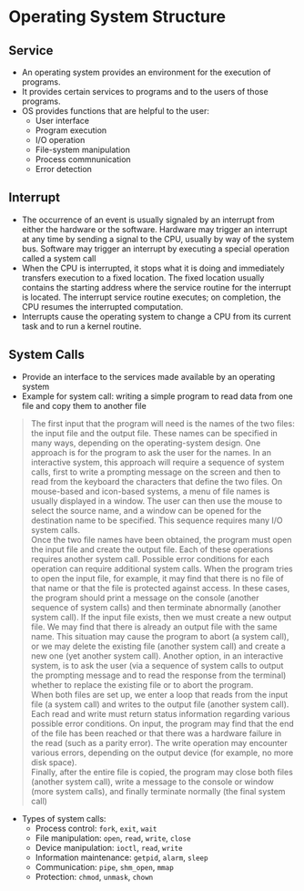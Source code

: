 # Operating System Structure

## Service

- An operating system provides an environment for the execution of programs.
- It provides certain services to programs and to the users of those programs.
- OS provides functions that are helpful to the user:
  - User interface
  - Program execution
  - I/O operation
  - File-system manipulation
  - Process commnunication
  - Error detection
  
## Interrupt

- The occurrence of an event is usually signaled by an interrupt from either the hardware or the software. Hardware may trigger an interrupt at any time by sending a signal to the CPU, usually by way of the system bus. Software may trigger an interrupt by executing a special operation called a system call
- When the CPU is interrupted, it stops what it is doing and immediately transfers execution to a fixed location. The fixed location usually contains the starting address where the service routine for the interrupt is located. The interrupt service routine executes; on completion, the CPU resumes the interrupted computation.
- Interrupts cause the operating system to change a CPU from its current task and to run a kernel routine. 

## System Calls

- Provide an interface to the services made available by an operating system
- Example for system call: writing a simple program to read data from one file and copy them to another file

> The first input that the program will need is the names of the two files: the input file
and the output file. These names can be specified in many ways, depending on the operating-system design. One approach is for the program to ask the user for the names. In an interactive system, this approach will require a sequence of system calls, first to write a prompting message on the screen and then to read from the keyboard the characters that define the two files. On mouse-based and icon-based systems, a menu of file names is usually displayed in a window. The user can then use the mouse to select the source name, and a window can be opened for the destination name to be specified. This sequence requires many I/O system calls.  
  Once the two file names have been obtained, the program must open the input file and create the output file. Each of these operations requires another system call. Possible error conditions for each operation can require additional system calls. When the program tries to open the input file, for example, it may find that there is no file of that name or that the file is protected against access. In these cases, the program should print a message on the console (another sequence of system calls) and then terminate abnormally (another system call). If the input file exists, then we must create a new output file. We may find that there is already an output file with the same name. This situation may cause the program to abort (a system call), or we may delete the existing file (another system call) and create a new one (yet another system call). Another option, in an interactive system, is to ask the user (via a sequence of system calls to output the prompting message and to read the response from the terminal) whether to replace the existing file or to abort the program.  
  When both files are set up, we enter a loop that reads from the input file (a system call) and writes to the output file (another system call). Each read and write must return status information regarding various possible error conditions. On input, the program may find that the end of the file has been reached or that there was a hardware failure in the read (such as a parity error). The write operation may encounter various errors, depending on the output device (for example, no more disk space).  
  Finally, after the entire file is copied, the program may close both files (another system call), write a message to the console or window (more system calls), and finally terminate normally (the final system call)

- Types of system calls:
  - Process control: `fork`, `exit`, `wait`
  - File manipulation: `open`, `read`, `write`, `close`
  - Device manipulation: `ioctl`, `read`, `write`
  - Information maintenance: `getpid`, `alarm`, `sleep`
  - Communication: `pipe`, `shm_open`, `mmap`
  - Protection: `chmod`, `unmask`, `chown`
  
